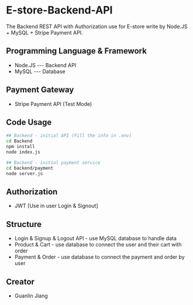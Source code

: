 # E-store-Backend-API
The Backend REST API with Authorization use for E-store write by Node.JS + MySQL + Stripe Payment API.

## Programming Language & Framework

- Node.JS --- Backend API
- MySQL --- Database

## Payment Gateway

- Stripe Payment API (Test Mode)

## Code Usage

```bash
## Backend - initial API (Fill the info in .env)
cd Backend
npm install
node index.js

## Backend - initial payment service
cd backend/payment
node server.js
```

## Authorization

- JWT [Use in user Login & Signout]

## Structure

- Login & Signup & Logout API - use MySQL database to handle data
- Product & Cart - use database to connect the user and their cart with order
- Payment & Order - use database to connect the payment and order by user

## Creator

- Guanlin Jiang
